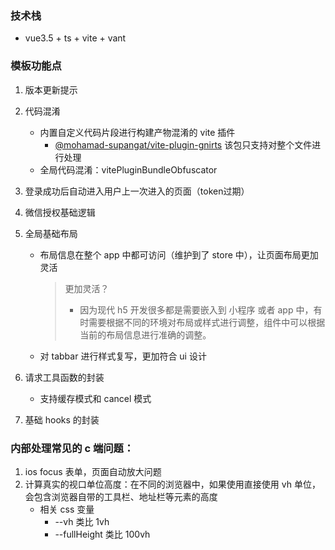 ### 技术栈

- vue3.5 + ts + vite + vant

### 模板功能点

1. 版本更新提示

2. 代码混淆

   * 内置自定义代码片段进行构建产物混淆的 vite 插件
     * [@mohamad-supangat/vite-plugin-gnirts](https://www.npmjs.com/package/@mohamad-supangat/vite-plugin-gnirts) 该包只支持对整个文件进行处理
   * 全局代码混淆：vitePluginBundleObfuscator

3. 登录成功后自动进入用户上一次进入的页面（token过期）

4. 微信授权基础逻辑

5. 全局基础布局

   - 布局信息在整个 app 中都可访问（维护到了 store 中），让页面布局更加灵活

     > 更加灵活？
     >
     > - 因为现代 h5 开发很多都是需要嵌入到 小程序 或者 app 中，有时需要根据不同的环境对布局或样式进行调整，组件中可以根据当前的布局信息进行准确的调整。

   - 对 tabbar 进行样式复写，更加符合 ui 设计

6. 请求工具函数的封装

   - 支持缓存模式和 cancel 模式

7. 基础 hooks 的封装

### 内部处理常见的 c 端问题：

1. ios focus 表单，页面自动放大问题
2. 计算真实的视口单位高度：在不同的浏览器中，如果使用直接使用 vh 单位，会包含浏览器自带的工具栏、地址栏等元素的高度
   * 相关 css 变量
     * --vh 类比 1vh
     * --fullHeight 类比 100vh
